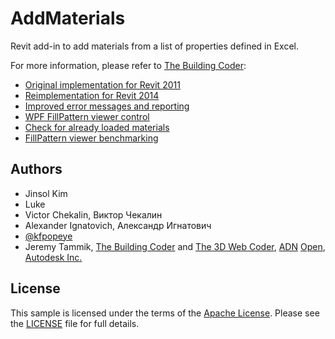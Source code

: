 # AddMaterials

Revit add-in to add materials from a list of properties defined in Excel.

For more information, please refer to [The Building Coder](http://thebuildingcoder.typepad.com):

- [Original implementation for Revit 2011](http://thebuildingcoder.typepad.com/blog/2010/08/add-new-materials-from-list.html#2)
- [Reimplementation for Revit 2014](http://thebuildingcoder.typepad.com/blog/2014/03/adding-new-materials-from-list-updated.html)
- [Improved error messages and reporting](http://thebuildingcoder.typepad.com/blog/2014/03/adding-new-materials-from-list-updated-again.html)
- [WPF FillPattern viewer control](http://thebuildingcoder.typepad.com/blog/2014/04/wpf-fill-pattern-viewer-control.html)
- [Check for already loaded materials](http://thebuildingcoder.typepad.com/blog/2014/04/getting-serious-adding-new-materials-from-list.html)
- [FillPattern viewer benchmarking](http://thebuildingcoder.typepad.com/blog/2014/04/wpf-fill-pattern-viewer-control-benchmark.html)


## Authors

- Jinsol Kim
- Luke
- Victor Chekalin, Виктор Чекалин
- Alexander Ignatovich, Александр Игнатович
- [@kfpopeye](https://github.com/kfpopeye)
- Jeremy Tammik,
[The Building Coder](http://thebuildingcoder.typepad.com) and
[The 3D Web Coder](http://the3dwebcoder.typepad.com),
[ADN](http://www.autodesk.com/adn)
[Open](http://www.autodesk.com/adnopen),
[Autodesk Inc.](http://www.autodesk.com)


## License

This sample is licensed under the terms of the [Apache License](http://www.apache.org/licenses).
Please see the [LICENSE](LICENSE) file for full details.
